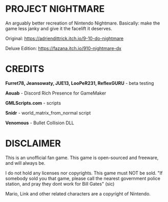 # PROJECT NIGHTMARE
An arguably better recreation of Nintendo Nightmare.
Basically: make the game less janky and give it the facelift it deserves.

Original: https://adriendittrick.itch.io/9-10-do-nightmare

Deluxe Edition: https://fazana.itch.io/910-nightmare-dx

# CREDITS
**Furret78, Jeansowaty, JUE13, LooPeR231, ReflexGURU** - beta testing

**Aouab** - Discord Rich Presence for GameMaker

**GMLScripts.com** - scripts

**Snidr** - world_matrix_from_normal script

**Venomous** - Bullet Collision DLL


# DISCLAIMER
This is an unofficial fan game.
This game is open-sourced and freeware, and will always be.

I do not hold any licenses nor copyrights. This game must NOT be sold.
"If somebody sold you that game, please call the nearest government police station, and pray they dont work for Bill Gates" (sic)

Mario, Link and other related characters are a copyright of Nintendo.
